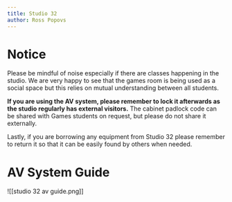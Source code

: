 ```yaml
---
title: Studio 32
author: Ross Popovs
---
```

# Notice

Please be mindful of noise especially if there are classes happening in the studio. We are very happy to see that the games room is being used as a social space but this relies on mutual understanding between all students.

**If you are using the AV system, please remember to lock it afterwards as the studio regularly has external visitors.** The cabinet padlock code can be shared with Games students on request, but please do not share it externally.

Lastly, if you are borrowing any equipment from Studio 32 please remember to return it so that it can be easily found by others when needed.

# AV System Guide

![[studio 32 av guide.png]]